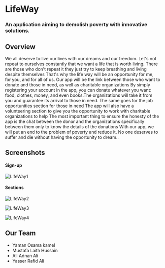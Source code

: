 # LifeWay

### An application aiming to demolish poverty with innovative solutions.

#### 

## Overview

We all deserve to live our lives with our dreams and our freedom. Let's not repeat to ourselves constantly that we want a life that is worth living. There are those who don't repeat it they just try to keep breathing and living despite themselves
That's why the life way will be an opportunity for me, for you, and for all of us. Our app will be the link between those who want to donate and those in need, as well as charitable organizations
By simply registering your account in the app, you can donate whatever you want: food, clothes, money, and even books.The organizations will take it from you and guarantee its arrival to those in need. The same goes for the job opportunities section for those in need
The app will also have a volunteering section to give you the opportunity to work with charitable organizations to help
The most important thing to ensure the honesty of the app is the chat between the donor and the organizations specifically between them only to know the details of the donations
With our app, we will put an end to the problem of poverty and reduce it. No one deserves to suffer and die without having the opportunity to dream..

## Screenshots

#### Sign-up
![LifeWay1](https://user-images.githubusercontent.com/129291090/228799121-8a696d9c-3016-4bab-a706-3d4e74460322.png)

#### Sections
![LifeWay2](https://user-images.githubusercontent.com/129291090/228799185-1b675eb6-69e4-4456-9a1f-f7cfc93bcdf1.png)

![LifeWay3](https://user-images.githubusercontent.com/129291090/228799198-d1f4f8ce-07e8-4472-855d-3c78f82aa439.png)

![LifeWay4](https://user-images.githubusercontent.com/129291090/228799245-81fa870d-ed9b-4dc7-bc0c-c9c97d80ca04.png)

## Our Team

- Yaman Osama kamel
- Mustafa Laith Hussain
- Ali Adnan Ali
- Yasser Rafid Ali
